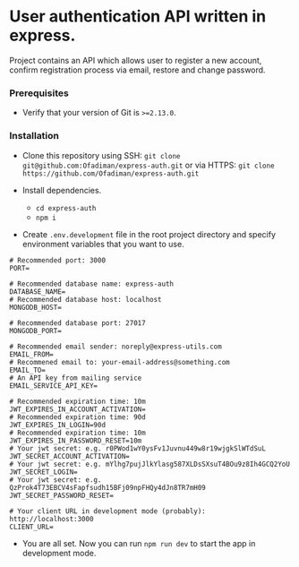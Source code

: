# User authentication API written in express.

Project contains an API which allows user to register a new account, confirm registration process via email, restore and change password.

### Prerequisites

- Verify that your version of Git is `>=2.13.0`.

### Installation

- Clone this repository using SSH: `git clone git@github.com:Ofadiman/express-auth.git` or via HTTPS: `git clone https://github.com/Ofadiman/express-auth.git`

- Install dependencies.

  - `cd express-auth`
  - `npm i`

- Create `.env.development` file in the root project directory and specify environment variables that you want to use.

```dotenv
# Recommended port: 3000
PORT=
      
# Recommended database name: express-auth
DATABASE_NAME=
# Recommended database host: localhost
MONGODB_HOST=

# Recommended database port: 27017
MONGODB_PORT=

# Recommended email sender: noreply@express-utils.com 
EMAIL_FROM=
# Recommened email to: your-email-address@something.com
EMAIL_TO=
# An API key from mailing service
EMAIL_SERVICE_API_KEY=

# Recommended expiration time: 10m
JWT_EXPIRES_IN_ACCOUNT_ACTIVATION=
# Recommended expiration time: 90d
JWT_EXPIRES_IN_LOGIN=90d
# Recommended expiration time: 10m
JWT_EXPIRES_IN_PASSWORD_RESET=10m
# Your jwt secret: e.g. r0PWod1wY0ysFv1Juvnu449w8r19wjgkSlWTdSuL
JWT_SECRET_ACCOUNT_ACTIVATION=
# Your jwt secret: e.g. mYlhg7pujJlkYlasg587XLDsSXsuT4BOu9z8Ih4GCQ2YoU
JWT_SECRET_LOGIN=
# Your jwt secret: e.g. QzProk4T73EBCV4sFapfsudh15BFj09npFHQy4dJn8TR7mH09
JWT_SECRET_PASSWORD_RESET=

# Your client URL in development mode (probably): http://localhost:3000
CLIENT_URL=
```

- You are all set. Now you can run `npm run dev` to start the app in development mode.
